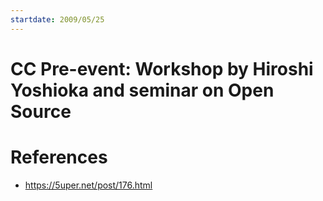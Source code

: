 ```yaml
---
startdate: 2009/05/25
---
```

# CC Pre-event: Workshop by Hiroshi Yoshioka and seminar on Open Source

# References
* https://5uper.net/post/176.html
